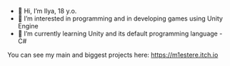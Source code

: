 - 👋 Hi, I’m Ilya, 18 y.o.
- 👀 I’m interested in programming and in developing games using Unity Engine
- 🌱 I’m currently learning Unity and its default programming language - C#

You can see my main and biggest projects here: https://m1estere.itch.io
<!---
M1estere/M1estere is a ✨ special ✨ repository because its `README.md` (this file) appears on your GitHub profile.
You can click the Preview link to take a look at your changes.
--->
